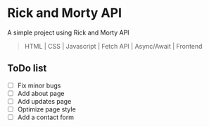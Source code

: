 # Rick and Morty API
 A simple project using Rick and Morty API
 > HTML | CSS | Javascript | Fetch API | Async/Await | Frontend


## ToDo list

- [ ] Fix minor bugs
- [ ] Add about page
- [ ] Add updates page
- [ ] Optimize page style
- [ ] Add a contact form
